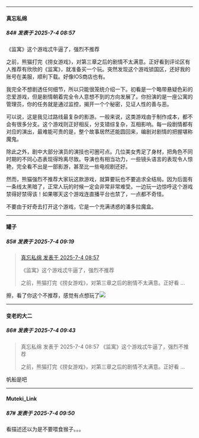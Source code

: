 ﻿
*****

####  真忘私绵  
##### 84#       发表于 2025-7-4 08:57

《监寓》这个游戏忒牛逼了，强烈不推荐

之前，熊猫打完《捞女游戏》，对第三章之后的剧情不太满意。正好看到评论区有人推荐有欣欣的《监寓》，就准备买一个玩。突然发现这个游戏锁国区，还好我的账号在美服，顺利下载。好像IOS商店也有。

我完全不想剧透任何细节，所以只能很笼统介绍一下。初看是一个略带悬疑色彩的恋爱游戏，但是剧情朝着完全令人意想不到的方向发展了。你扮演的是一座公寓的管理员，你的任务就是通过监控，揭开一个个秘密，见证人性的善与恶。

可以说，这是我见过路线最复杂的影游。一般来说，这类游戏由于制作成本，都不会有很多分支。这个游戏则正好相反，分支错综复杂，互相影响。每一段剧情都有对应的演出，最难能可贵的是，整个故事居然还能圆回来，编剧对剧情的把握堪称魔鬼。

除此之外，剧中大部分演员的演技也可圈可点。几位美女秀足了身材，把角色不同时期的不同心态表现得玲离尽致。导演也有相当功力，一些镜头语言的表现令人惊艳，完全看不出是一部影游，甚至比一些电视剧还好。

然而，熊猫强烈不推荐大家玩这款游戏，就算要玩也不要追求全结局。因为后面有一条线太黑暗了，正常人玩的时候一定会非常非常难受。一边玩一边惊呼这个游戏禁得好禁得该！如果哪天这个游戏连直播平台也禁了，一点都不奇怪。

不要由于好奇去打开这个游戏，它是一个充满诱惑的潘多拉魔盒。


*****

####  罐子  
##### 85#       发表于 2025-7-4 09:19

<blockquote><a href="httphttps://stage1st.com/2b/forum.php?mod=redirect&amp;goto=findpost&amp;pid=68042975&amp;ptid=2250581" target="_blank">真忘私绵 发表于 2025-7-4 08:57</a>

《监寓》这个游戏忒牛逼了，强烈不推荐

之前，熊猫打完《捞女游戏》，对第三章之后的剧情不太满意。正好看 ...</blockquote>
擦，看了你这个不推荐，感觉有点想玩了<img src="https://static.stage1st.com/image/smiley/face2017/020.png" referrerpolicy="no-referrer">


*****

####  变老的大二  
##### 86#       发表于 2025-7-4 09:43

<blockquote>真忘私绵 发表于 2025-7-4 08:57
《监寓》这个游戏忒牛逼了，强烈不推荐

之前，熊猫打完《捞女游戏》，对第三章之后的剧情不太满意。正好看 ...</blockquote>
帆船是吧


*****

####  Muteki_Link  
##### 87#       发表于 2025-7-4 09:50

看描述还以为是不要喂食猴子。。。

